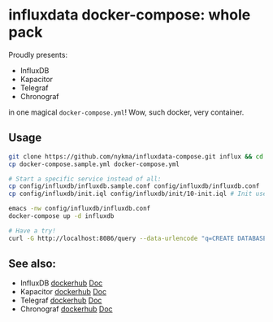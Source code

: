 # influxdata docker-compose: whole pack

Proudly presents:

- InfluxDB
- Kapacitor
- Telegraf
- Chronograf

in one magical `docker-compose.yml`! Wow, such docker, very container.

## Usage

```bash
git clone https://github.com/nykma/influxdata-compose.git influx && cd influx
cp docker-compose.sample.yml docker-compose.yml

# Start a specific service instead of all:
cp config/influxdb/influxdb.sample.conf config/influxdb/influxdb.conf
cp config/influxdb/init.iql config/influxdb/init/10-init.iql # Init users

emacs -nw config/influxdb/influxdb.conf
docker-compose up -d influxdb

# Have a try!
curl -G http://localhost:8086/query --data-urlencode "q=CREATE DATABASE mydb"
```

## See also:

- InfluxDB [dockerhub](https://hub.docker.com/_/influxdb/) [Doc](https://docs.influxdata.com/influxdb/v1.3/)
- Kapacitor [dockerhub](https://hub.docker.com/_/kapacitor/) [Doc](https://docs.influxdata.com/kapacitor/v1.3/)
- Telegraf [dockerhub](https://hub.docker.com/_/telegraf/) [Doc](https://docs.influxdata.com/telegraf/v1.4/)
- Chronograf [dockerhub](https://hub.docker.com/_/chronograf/) [Doc](https://docs.influxdata.com/chronograf/v1.3/)
